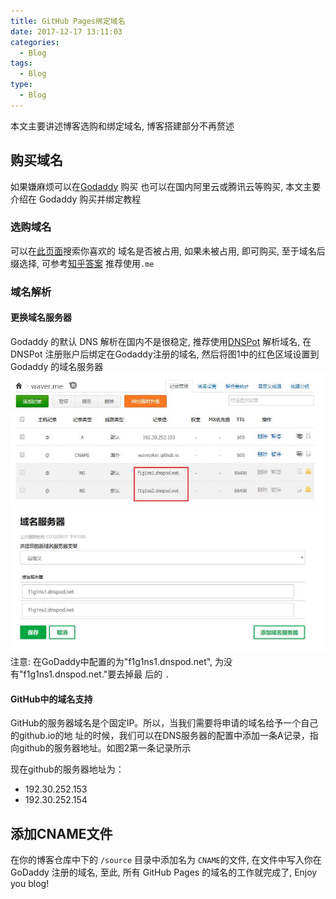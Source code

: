 ```yaml
---
title: GitHub Pages绑定域名
date: 2017-12-17 13:11:03
categories:
  - Blog
tags:
  - Blog
type:
  - Blog
---
```


本文主要讲述博客选购和绑定域名, 博客搭建部分不再赘述

## 购买域名
如果嫌麻烦可以在[Godaddy](https://www.godaddy.com/) 购买
也可以在国内阿里云或腾讯云等购买, 本文主要介绍在 Godaddy 购买并绑定教程

### 选购域名
  可以在[此页面](https://sg.godaddy.com/zh/domains/domain-name-search)搜索你喜欢的
域名是否被占用, 如果未被占用, 即可购买, 至于域名后缀选择, 可参考[知乎答案](https://www.zhihu.com/question/19610337) 推荐使用`.me`

### 域名解析
#### 更换域名服务器
  Godaddy 的默认 DNS 解析在国内不是很稳定, 推荐使用[DNSPot](https://www.dnspod.cn/)
解析域名, 在 DNSPot 注册账户后绑定在Godaddy注册的域名, 然后将图1中的红色区域设置到
Godaddy 的域名服务器
![图1](/images/post_images/20171217_DNSPot.jpg)
![图2](/images/post_images/20171217_GoDaddy_DNS.jpg)
注意: 在GoDaddy中配置的为"f1g1ns1.dnspod.net", 为没有"f1g1ns1.dnspod.net."要去掉最
后的 `.`

#### GitHub中的域名支持
  GitHub的服务器域名是个固定IP。所以，当我们需要将申请的域名给予一个自己的github.io的地
址的时候，我们可以在DNS服务器的配置中添加一条A记录，指向github的服务器地址。如图2第一条记录所示

现在github的服务器地址为：
  - 192.30.252.153
  - 192.30.252.154

## 添加CNAME文件
在你的博客仓库中下的 `/source` 目录中添加名为 `CNAME`的文件, 在文件中写入你在GoDaddy
注册的域名, 至此, 所有 GitHub Pages 的域名的工作就完成了, Enjoy you blog!
